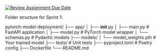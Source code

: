 [![Review Assignment Due Date](https://classroom.github.com/assets/deadline-readme-button-22041afd0340ce965d47ae6ef1cefeee28c7c493a6346c4f15d667ab976d596c.svg)](https://classroom.github.com/a/i4PR14xw)


Folder structure for Sprint 1:

pytorch-model-deployment/
├── app/
│   ├── __init__.py
│   ├── main.py          # FastAPI application
│   ├── model.py         # PyTorch model wrapper
│   └── schemas.py       # Pydantic models
├── models/
│   └── model_weights.pth  # Your trained model
├── tests/               # Unit tests
├── pyproject.toml       # Poetry config
├── Dockerfile
└── README.md